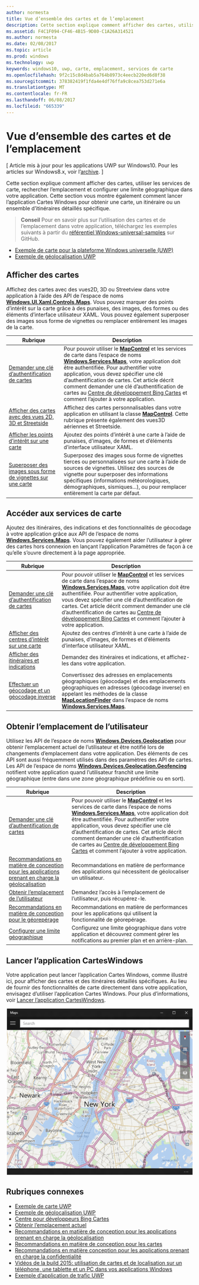 ```yaml
---
author: normesta
title: Vue d’ensemble des cartes et de l’emplacement
description: Cette section explique comment afficher des cartes, utiliser les services de carte, rechercher l’emplacement et configurer une limite géographique dans votre application. Cette section vous montre également comment lancer l’application Cartes Windows pour obtenir une carte, un itinéraire ou un ensemble d’itinéraires détaillés spécifique.
ms.assetid: F4C1F094-CF46-4B15-9D80-C1A26A314521
ms.author: normesta
ms.date: 02/08/2017
ms.topic: article
ms.prod: windows
ms.technology: uwp
keywords: windows10, uwp, carte, emplacement, services de carte
ms.openlocfilehash: 9f2c15c8d4bab5a764b8973c4eecb220ed6d8f38
ms.sourcegitcommit: 378382419f1fda4e4df76ffa9c8cea753d271e6a
ms.translationtype: MT
ms.contentlocale: fr-FR
ms.lasthandoff: 06/08/2017
ms.locfileid: "665339"
---
```

# <a name="maps-and-location-overview"></a>Vue d’ensemble des cartes et de l’emplacement


\[ Article mis à jour pour les applications UWP sur Windows10. Pour les articles sur Windows8.x, voir l’[archive](http://go.microsoft.com/fwlink/p/?linkid=619132). \]


Cette section explique comment afficher des cartes, utiliser les services de carte, rechercher l’emplacement et configurer une limite géographique dans votre application. Cette section vous montre également comment lancer l’application Cartes Windows pour obtenir une carte, un itinéraire ou un ensemble d’itinéraires détaillés spécifique.

> **Conseil**  Pour en savoir plus sur l’utilisation des cartes et de l’emplacement dans votre application, téléchargez les exemples suivants à partir du [référentiel Windows-universal-samples](http://go.microsoft.com/fwlink/p/?LinkId=619979) sur GitHub.
-   [Exemple de carte pour la plateforme Windows universelle (UWP)](http://go.microsoft.com/fwlink/p/?LinkId=619977)
-   [Exemple de géolocalisation UWP](http://go.microsoft.com/fwlink/p/?linkid=533278)

 

## <a name="display-maps"></a>Afficher des cartes


Affichez des cartes avec des vues2D, 3D ou Streetview dans votre application à l’aide des API de l’espace de noms [**Windows.UI.Xaml.Controls.Maps**](https://msdn.microsoft.com/library/windows/apps/dn610751). Vous pouvez marquer des points d’intérêt sur la carte grâce à des punaises, des images, des formes ou des éléments d’interface utilisateur XAML. Vous pouvez également superposer des images sous forme de vignettes ou remplacer entièrement les images de la carte.

| Rubrique | Description |
|-------|-------------|
| [Demander une clé d’authentification de cartes](authentication-key.md) | Pour pouvoir utiliser le [**MapControl**](https://msdn.microsoft.com/library/windows/apps/dn637004) et les services de carte dans l’espace de noms [**Windows.Services.Maps**](https://msdn.microsoft.com/library/windows/apps/dn636979), votre application doit être authentifiée. Pour authentifier votre application, vous devez spécifier une clé d’authentification de cartes. Cet article décrit comment demander une clé d’authentification de cartes au [Centre de développement Bing Cartes](https://www.bingmapsportal.com/) et comment l’ajouter à votre application. |
| [Afficher des cartes avec des vues 2D, 3D et Streetside](display-maps.md) | Affichez des cartes personnalisables dans votre application en utilisant la classe [**MapControl**](https://msdn.microsoft.com/library/windows/apps/dn637004). Cette rubrique présente également des vues3D aériennes et Streetside. |
| [Afficher les points d’intérêt sur une carte](display-poi.md) | Ajoutez des points d’intérêt à une carte à l’aide de punaises, d’images, de formes et d’éléments d’interface utilisateur XAML. |
| [Superposer des images sous forme de vignettes sur une carte](overlay-tiled-images.md) | Superposez des images sous forme de vignettes tierces ou personnalisées sur une carte à l’aide de sources de vignettes. Utilisez des sources de vignette pour superposer des informations spécifiques (informations météorologiques, démographiques, sismiques...), ou pour remplacer entièrement la carte par défaut. |



## <a name="access-map-services"></a>Accéder aux services de carte

Ajoutez des itinéraires, des indications et des fonctionnalités de géocodage à votre application grâce aux API de l’espace de noms [**Windows.Services.Maps**](https://msdn.microsoft.com/library/windows/apps/dn636979). Vous pouvez également aider l’utilisateur à gérer des cartes hors connexion en lançant l’application Paramètres de façon à ce qu’elle s’ouvre directement à la page appropriée.

| Rubrique | Description |
|-----------------------------------------------------------|-----------------------------------------------------------------------------------------------------------------------------------------------------------------------------------------------------------------------------------------------------------------------------------------------------------------------------------------------|
| [Demander une clé d’authentification de cartes](authentication-key.md) | Pour pouvoir utiliser le [**MapControl**](https://msdn.microsoft.com/library/windows/apps/dn637004) et les services de carte dans l’espace de noms [**Windows.Services.Maps**](https://msdn.microsoft.com/library/windows/apps/dn636979), votre application doit être authentifiée. Pour authentifier votre application, vous devez spécifier une clé d’authentification de cartes. Cet article décrit comment demander une clé d’authentification de cartes au [Centre de développement Bing Cartes](https://www.bingmapsportal.com/) et comment l’ajouter à votre application. |
| [Afficher des centres d’intérêt sur une carte](display-poi.md) | Ajoutez des centres d’intérêt à une carte à l’aide de punaises, d’images, de formes et d’éléments d’interface utilisateur XAML. |
| [Afficher des itinéraires et indications](routes-and-directions.md) | Demandez des itinéraires et indications, et affichez-les dans votre application. |
| [Effectuer un géocodage et un géocodage inverse](geocoding.md) | Convertissez des adresses en emplacements géographiques (géocodage) et des emplacements géographiques en adresses (géocodage inverse) en appelant les méthodes de la classe [**MapLocationFinder**](https://msdn.microsoft.com/library/windows/apps/dn627550) dans l’espace de noms [**Windows.Services.Maps**](https://msdn.microsoft.com/library/windows/apps/dn636979). |


## <a name="get-the-users-location"></a>Obtenir l’emplacement de l’utilisateur

Utilisez les API de l’espace de noms [**Windows.Devices.Geolocation**](https://msdn.microsoft.com/library/windows/apps/br225603) pour obtenir l’emplacement actuel de l’utilisateur et être notifié lors de changements d’emplacement dans votre application. Des éléments de ces API sont aussi fréquemment utilisés dans des paramètres des API de cartes. Les API de l’espace de noms [**Windows.Devices.Geolocation.Geofencing**](https://msdn.microsoft.com/library/windows/apps/dn263744) notifient votre application quand l’utilisateur franchit une limite géographique (entre dans une zone géographique prédéfinie ou en sort).

| Rubrique | Description |
|-------------------------------------------------------------------|---------------------------------------------------------------------------------------------------------------------------------------------------------------------------------------------------------------------------------------------------------------------------------------------------------------------------------------------------------------------------------------------------------------------------------------------------------------------------------------|
| [Demander une clé d’authentification de cartes](authentication-key.md) | Pour pouvoir utiliser le [**MapControl**](https://msdn.microsoft.com/library/windows/apps/dn637004) et les services de carte dans l’espace de noms [**Windows.Services.Maps**](https://msdn.microsoft.com/library/windows/apps/dn636979), votre application doit être authentifiée. Pour authentifier votre application, vous devez spécifier une clé d’authentification de cartes. Cet article décrit comment demander une clé d’authentification de cartes au [Centre de développement Bing Cartes](https://www.bingmapsportal.com/) et comment l’ajouter à votre application. |
| [Recommandations en matière de conception pour les applications prenant en charge la géolocalisation](guidelines-and-checklist-for-detecting-location.md) | Recommandations en matière de performance des applications qui nécessitent de géolocaliser un utilisateur. |
| [Obtenir l’emplacement de l’utilisateur](get-location.md) | Demandez l’accès à l’emplacement de l’utilisateur, puis récupérez-le. |
| [Recommandations en matière de conception pour le géorepérage](guidelines-for-geofencing.md) | Recommandations en matière de performances pour les applications qui utilisent la fonctionnalité de géorepérage. |
| [Configurer une limite géographique](set-up-a-geofence.md) | Configurez une limite géographique dans votre application et découvrez comment gérer les notifications au premier plan et en arrière-plan. |

## <a name="launch-the-windows-maps-app"></a>Lancer l’application CartesWindows

Votre application peut lancer l’application Cartes Windows, comme illustré ici, pour afficher des cartes et des itinéraires détaillés spécifiques. Au lieu de fournir des fonctionnalités de carte directement dans votre application, envisagez d’utiliser l’application Cartes Windows. Pour plus d’informations, voir [Lancer l’application CartesWindows](https://msdn.microsoft.com/library/windows/apps/mt228341).

![Exemple de l’application Cartes Windows.](images/mapnyc.png)

## <a name="related-topics"></a>Rubriques connexes

* [Exemple de carte UWP](http://go.microsoft.com/fwlink/p/?LinkId=619977)
* [Exemple de géolocalisation UWP](http://go.microsoft.com/fwlink/p/?linkid=533278)
* [Centre pour développeurs Bing Cartes](https://www.bingmapsportal.com/)
* [Obtenir l’emplacement actuel](get-location.md)
* [Recommandations en matière de conception pour les applications prenant en charge la géolocalisation](guidelines-and-checklist-for-detecting-location.md)
* [Recommandations en matière de conception pour les cartes](controls-map.md)
* [Recommandations en matière conception pour les applications prenant en charge la confidentialité](https://msdn.microsoft.com/library/windows/apps/hh768223)
* [Vidéos de la build 2015: utilisation de cartes et de localisation sur un téléphone, une tablette et un PC dans vos applications Windows](https://channel9.msdn.com/Events/Build/2015/2-757)
* [Exemple d’application de trafic UWP](http://go.microsoft.com/fwlink/p/?LinkId=619982)
